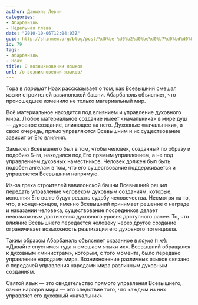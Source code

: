 ```yaml
---
author: Даниэль Левин
categories:
- Абарбанэль
- Недельная глава
date: "2010-10-06T12:04:03Z"
guid: http://shinmem.org/blog/post/%d0%be-%d0%b2%d0%be%d0%b7%d0%bd%d0%b8%d0%ba%d0%bd%d0%be%d0%b2%d0%b5%d0%bd%d0%b8%d0%b8-%d1%8f%d0%b7%d1%8b%d0%ba%d0%be%d0%b2
id: 79
tags:
- Абарбанэль
- Ноах
title: О возникновении языков
url: /о-возникновении-языков/
---
```

<!--more-->

Тора в _парашат_ Ноах рассказывает о том, как Всевышний смешал языки строителей вавилонской башни. Абарбанэль объясняет, что происшедшее изменило не только материальный мир.

Всё материальное находится под влиянием и управление духовного мира. Любое материальное создание имеет «начальника» в мире душ — духовное создание, влияющее на него. Духовные «начальники», в свою очередь, прямо управляются Всевышним и их существование зависит от Его влияния.

Замысел Всевышнего был в том, чтобы человек, созданный по образу и подобию Б-га, находился под Его прямым управлением, а не под управлением духовных наместников. Человек должен был быть подобен ангелам в том, что его существование поддерживается и управляется Всевышним напрямую.

Из-за греха строителей вавилонской башни Всевышний решил передать управление человеком духовным созданиям, которые, исполняя Его волю будут решать судьбу человечества. Несмотря на то, что, в конце-концов, именно Всевышний принимает решение о награде и наказании человека, существование посредников делает невозможным достижения духовного уровня доступного ранее. То, что влияние Всевышнего передается человеку через другое создание ограничивает возможность реализации его духовного потенциала.

Таким образом Абарбанэль объясняет сказанное в _псуке_ (<span dir="rtl">יא ז</span>): «Давайте спустимся туда и смешаем языки их». Всевышний обращался к духовным «министрам», которым, с того момента, было передано управление народами мира. Возникновение различных языков связано с передачей управления народами мира различным духовным созданиям.

Святой язык — это свидетельство прямого управления Всевышнего, языки народов мира — это следствие того, что каждым из них управляет его духовный «начальник».